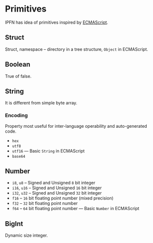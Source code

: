 # Primitives

IPFN has idea of primitives inspired by [ECMAScript](https://tc39.es/ecma262/).

## Struct

Struct, namespace – directory in a tree structure, `Object` in ECMAScript.

## Boolean

True of false.

## String

It is different from simple byte array.

### Encoding

Property most useful for inter-language operability and auto-generated code.

* `hex`
* `utf8`
* `utf16` — Basic `String` in ECMAScript
* `base64`

## Number

* `i8`, `u8` – Signed and Unsigned `8` bit integer
* `i16`, `u16` – Signed and Unsigned `16` bit integer
* `i32`, `u32` – Signed and Unsigned `32` bit integer
* `f16` – `16` bit floating point number (mixed precision)
* `f32` – `32` bit floating point number
* `f64` – `64` bit floating point number — Basic `Number` in ECMAScript

## BigInt

Dynamic size integer.
